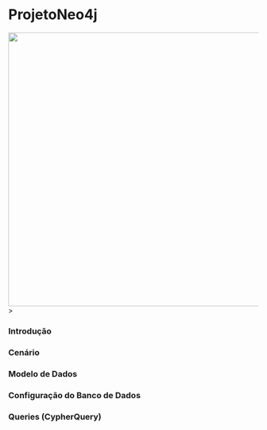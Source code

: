 # ProjetoNeo4j

<img src="https://github.com/KarlaLutz/cripto/blob/main/Bancos%20de%20Dados%20NoSQL%20Grafos.gif" width="1600" height="550" />>

### Introdução


### Cenário


### Modelo de Dados


### Configuração do Banco de Dados


### Queries (CypherQuery)

